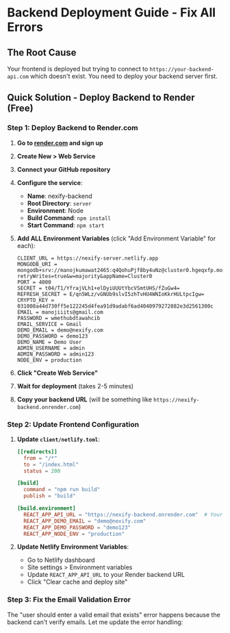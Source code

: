 # Backend Deployment Guide - Fix All Errors

## The Root Cause
Your frontend is deployed but trying to connect to `https://your-backend-api.com` which doesn't exist. You need to deploy your backend server first.

## Quick Solution - Deploy Backend to Render (Free)

### Step 1: Deploy Backend to Render.com

1. **Go to [render.com](https://render.com) and sign up**

2. **Create New > Web Service**

3. **Connect your GitHub repository**

4. **Configure the service**:
   - **Name**: nexify-backend
   - **Root Directory**: `server`
   - **Environment**: Node
   - **Build Command**: `npm install`
   - **Start Command**: `npm start`

5. **Add ALL Environment Variables** (click "Add Environment Variable" for each):
   ```
   CLIENT_URL = https://nexify-server.netlify.app
   MONGODB_URI = mongodb+srv://manojkumawat2465:q4QohuPjf8by4uNz@cluster0.hgeqxfp.mongodb.net/?retryWrites=true&w=majority&appName=Cluster0
   PORT = 4000
   SECRET = t04/T1/YfrajVLh1+elDyiUUUtYbcVSmtUHS/fZuGw4=
   REFRESH_SECRET = E/qn5WLz/vGNUb9slvI5zhTvHU4WNIoKkrHULtpcIgw=
   CRYPTO_KEY = 031008a44d730ff5e122245d4fea91d9adabf6ad4040979272082e3d2561300c
   EMAIL = manojiiits@gmail.com
   PASSWORD = wmethubdtawahcib
   EMAIL_SERVICE = Gmail
   DEMO_EMAIL = demo@nexify.com
   DEMO_PASSWORD = demo123
   DEMO_NAME = Demo User
   ADMIN_USERNAME = admin
   ADMIN_PASSWORD = admin123
   NODE_ENV = production
   ```

6. **Click "Create Web Service"**

7. **Wait for deployment** (takes 2-5 minutes)

8. **Copy your backend URL** (will be something like `https://nexify-backend.onrender.com`)

### Step 2: Update Frontend Configuration

1. **Update `client/netlify.toml`**:
   ```toml
   [[redirects]]
     from = "/*"
     to = "/index.html"
     status = 200

   [build]
     command = "npm run build"
     publish = "build"

   [build.environment]
     REACT_APP_API_URL = "https://nexify-backend.onrender.com"  # Your actual Render URL
     REACT_APP_DEMO_EMAIL = "demo@nexify.com"
     REACT_APP_DEMO_PASSWORD = "demo123"
     REACT_APP_NODE_ENV = "production"
   ```

2. **Update Netlify Environment Variables**:
   - Go to Netlify dashboard
   - Site settings > Environment variables
   - Update `REACT_APP_API_URL` to your Render backend URL
   - Click "Clear cache and deploy site"

### Step 3: Fix the Email Validation Error

The "user should enter a valid email that exists" error happens because the backend can't verify emails. Let me update the error handling: